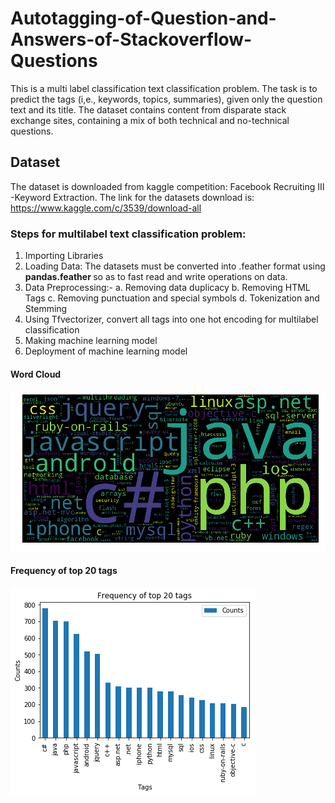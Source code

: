 # Autotagging-of-Question-and-Answers-of-Stackoverflow-Questions
This is a multi label classification text classification problem. The task is to predict the tags (i,e., keywords, topics, summaries), given only the question text and its title. The dataset contains content from disparate stack exchange sites, containing a mix of both technical and no-technical questions.

## Dataset
The dataset is downloaded from kaggle competition: Facebook Recruiting III -Keyword Extraction. 
The link for the datasets download is: https://www.kaggle.com/c/3539/download-all

### Steps for multilabel text classification problem:
1. Importing Libraries
2. Loading Data: The datasets must be converted into .feather format using <b> pandas.feather </b> so as to fast read and write operations on data.
3. Data Preprocessing:-
  a. Removing data duplicacy
  b. Removing HTML Tags
  c. Removing punctuation and special symbols
  d. Tokenization and Stemming
4. Using Tfvectorizer, convert all tags into one hot encoding for multilabel classification
5. Making machine learning model
6. Deployment of machine learning model

#### Word Cloud
![Word CLoud](https://github.com/pdm2941999/Autotagging-of-Question-and-Answers-of-Stackoverflow-Questions/blob/master/Images/word%20cloud.png)

#### Frequency of top 20 tags
![Frequency of top 20 tags](https://github.com/pdm2941999/Autotagging-of-Question-and-Answers-of-Stackoverflow-Questions/blob/master/Images/Frequency%20of%20top%2020%20tags.png)

